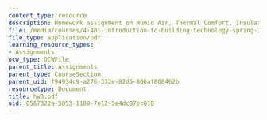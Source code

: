 ```yaml
---
content_type: resource
description: Homework assignment on Humid Air, Thermal Comfort, Insulation, and Condensation.
file: /media/courses/4-401-introduction-to-building-technology-spring-2006/0567322a505311097e125e4dc87ec818_hw3.pdf
file_type: application/pdf
learning_resource_types:
- Assignments
ocw_type: OCWFile
parent_title: Assignments
parent_type: CourseSection
parent_uid: f94934c9-a276-332e-82d5-806af808462b
resourcetype: Document
title: hw3.pdf
uid: 0567322a-5053-1109-7e12-5e4dc87ec818
---
```

